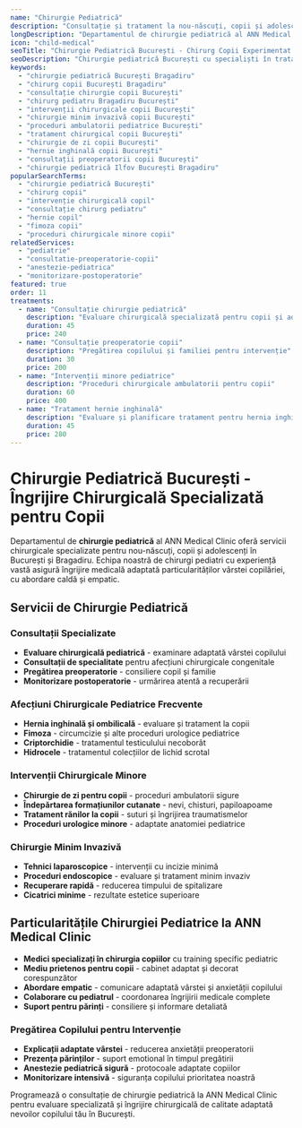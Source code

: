 ```yaml
---
name: "Chirurgie Pediatrică"
description: "Consultație și tratament la nou-născuți, copii și adolescenți într-un mediu adaptat nevoilor lor specifice"
longDescription: "Departamentul de chirurgie pediatrică al ANN Medical Clinic oferă servicii chirurgicale specializate pentru copii și adolescenți din București și Bragadiru. Echipa noastră de chirurgi pediatri asigură îngrijire medicală adaptată particularităților vârstei copilăriei, cu intervenții minim invazive și mică chirurgie."
icon: "child-medical"
seoTitle: "Chirurgie Pediatrică București - Chirurg Copii Experimentat | ANN Medical Clinic"
seoDescription: "Chirurgie pediatrică București cu specialiști în tratarea copiilor. Intervenții minore copii, consultații chirurgicale pediatrice. ANN Medical Clinic Bragadiru."
keywords:
  - "chirurgie pediatrică București Bragadiru"
  - "chirurg copii București Bragadiru"
  - "consultație chirurgie copii București"
  - "chirurg pediatru Bragadiru București"
  - "intervenții chirurgicale copii București"
  - "chirurgie minim invazivă copii București"
  - "proceduri ambulatorii pediatrice București"
  - "tratament chirurgical copii București"
  - "chirurgie de zi copii București"
  - "hernie inghinală copii București"
  - "consultații preoperatorii copii București"
  - "chirurgie pediatrică Ilfov București Bragadiru"
popularSearchTerms:
  - "chirurgie pediatrică București"
  - "chirurg copii"
  - "intervenție chirurgicală copil"
  - "consultație chirurg pediatru"
  - "hernie copil"
  - "fimoza copii"
  - "proceduri chirurgicale minore copii"
relatedServices:
  - "pediatrie"
  - "consultatie-preoperatorie-copii"
  - "anestezie-pediatrica"
  - "monitorizare-postoperatorie"
featured: true
order: 11
treatments:
  - name: "Consultație chirurgie pediatrică"
    description: "Evaluare chirurgicală specializată pentru copii și adolescenți"
    duration: 45
    price: 240
  - name: "Consultație preoperatorie copii"
    description: "Pregătirea copilului și familiei pentru intervenție"
    duration: 30
    price: 200
  - name: "Intervenții minore pediatrice"
    description: "Proceduri chirurgicale ambulatorii pentru copii"
    duration: 60
    price: 400
  - name: "Tratament hernie inghinală"
    description: "Evaluare și planificare tratament pentru hernia inghinală"
    duration: 45
    price: 280
---
```


# Chirurgie Pediatrică București - Îngrijire Chirurgicală Specializată pentru Copii

Departamentul de **chirurgie pediatrică** al ANN Medical Clinic oferă servicii chirurgicale specializate pentru nou-născuți, copii și adolescenți în București și Bragadiru. Echipa noastră de chirurgi pediatri cu experiență vastă asigură îngrijire medicală adaptată particularităților vârstei copilăriei, cu abordare caldă și empatic.

## Servicii de Chirurgie Pediatrică

### Consultații Specializate

- **Evaluare chirurgicală pediatrică** - examinare adaptată vârstei copilului
- **Consultații de specialitate** pentru afecțiuni chirurgicale congenitale
- **Pregătirea preoperatorie** - consiliere copil și familie
- **Monitorizare postoperatorie** - urmărirea atentă a recuperării

### Afecțiuni Chirurgicale Pediatrice Frecvente

- **Hernia inghinală și ombilicală** - evaluare și tratament la copii
- **Fimoza** - circumcizie și alte proceduri urologice pediatrice
- **Criptorchidie** - tratamentul testiculului necoborât
- **Hidrocele** - tratamentul colecțiilor de lichid scrotal

### Intervenții Chirurgicale Minore

- **Chirurgie de zi pentru copii** - proceduri ambulatorii sigure
- **Îndepărtarea formațiunilor cutanate** - nevi, chisturi, papiloapoame
- **Tratament rănilor la copii** - suturi și îngrijirea traumatismelor
- **Proceduri urologice minore** - adaptate anatomiei pediatrice

### Chirurgie Minim Invazivă

- **Tehnici laparoscopice** - intervenții cu incizie minimă
- **Proceduri endoscopice** - evaluare și tratament minim invaziv
- **Recuperare rapidă** - reducerea timpului de spitalizare
- **Cicatrici minime** - rezultate estetice superioare

## Particularitățile Chirurgiei Pediatrice la ANN Medical Clinic

- **Medici specializați în chirurgia copiilor** cu training specific pediatric
- **Mediu prietenos pentru copii** - cabinet adaptat și decorat corespunzător
- **Abordare empatic** - comunicare adaptată vârstei și anxietății copilului
- **Colaborare cu pediatrul** - coordonarea îngrijirii medicale complete
- **Suport pentru părinți** - consiliere și informare detaliată

### Pregătirea Copilului pentru Intervenție

- **Explicații adaptate vârstei** - reducerea anxietății preoperatorii
- **Prezența părinților** - suport emotional în timpul pregătirii
- **Anestezie pediatrică sigură** - protocoale adaptate copiilor
- **Monitorizare intensivă** - siguranța copilului prioritatea noastră

Programează o consultație de chirurgie pediatrică la ANN Medical Clinic pentru evaluare specializată și îngrijire chirurgicală de calitate adaptată nevoilor copilului tău în București.
